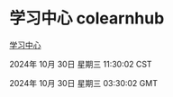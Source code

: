 # 学习中心 colearnhub
[学习中心](http://219.139.197.74:56308/colearnhub/)

2024年 10月 30日 星期三 11:30:02 CST

2024年 10月 30日 星期三 03:30:02 GMT
